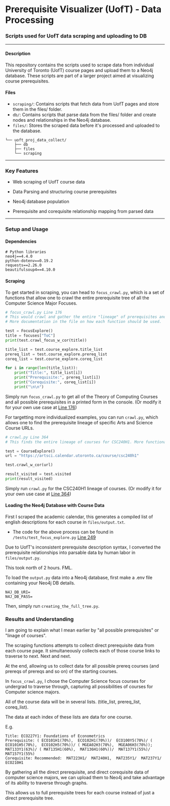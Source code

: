 
# Prerequisite Visualizer (UofT) - Data Processing

### Scripts used for UofT data scraping and uploading to DB

---

#### Description

This repository contains the scripts used to scrape data from individual University of Toronto (UofT) course pages and upload them to a Neo4j database. These scripts are part of a larger project aimed at visualizing course prerequisites.


#### Files

- ``scraping/``: Contains scripts that fetch data from UofT pages and store them in the files/ folder.
- `db/`: Contains scripts that parse data from the files/ folder and create nodes and relationships in the Neo4j database.
- `files/`: Stores the scraped data before it's processed and uploaded to the database.
```
└── uoft_proj_data_collect/
    ├── db
    ├── files
    └── scraping
```


---

### Key Features

- Web scraping of UofT course data

- Data Parsing and structuring course prerequisites 

- Neo4j database population

- Prerequisite and corequisite relationship mapping from parsed data

---

### Setup and Usage

#### Dependencies
```
# Python libraries
neo4j==4.4.0
python-dotenv==0.19.2
requests==2.26.0
beautifulsoup4==4.10.0
```

#### Scraping

To get started in scraping, you can head to `focus_crawl.py`, which is a set of functions that allow one to crawl the entire prerequisite tree of all the Computer Science Major Focuses.

```python
# focus_crawl.py Line 176
# This would crawl and gather the entire "lineage" of prerequisites and corequisites of the courses in the ToC (Theory of Computing) focus.
# More documentation in the file on how each function should be used.

test = FocusExplore()
title = focuses["ToC"]
print(test.crawl_focus_w_cor(title))

title_list = test.course_explore.title_list
prereq_list = test.course_explore.prereq_list
coreq_list = test.course_explore.coreq_list

for i in range(len(title_list)):
    print("Title:", title_list[i])
    print("Prerequisite:", prereq_list[i])
    print("Corequisite:", coreq_list[i])
    print("\n\n")

```

Simply run `focus_crawl.py` to get all of the Theory of Computing Courses and all possible prerequisites in a printed form in the console. (Or modify it for your own use case at [Line 176](./scraping/focus_crawl.py#L176))

For targetting more individualized examples, you can run `crawl.py`, which allows one to find the prerequisite lineage of specific Arts and Science Course URLs.

```python
# crawl.py Line 364
# This finds the entire lineage of courses for CSC240H1. More functionality in crawl.py

test = CourseExplore()
url = "https://artsci.calendar.utoronto.ca/course/csc240h1"

test.crawl_w_cor(url)

result_visited = test.visited
print(result_visited)
```

Simply run `crawl.py` for the CSC240H1 lineage of courses. (Or modify it for your own use case at [Line 364](./scraping/crawl.py#L364)) 

#### Loading the Neo4j Database with Course Data

First I scraped the academic calendar, this generates a compiled list of english descriptions for each course in `files/output.txt`.

- The code for the above process can be found in `/tests/test_focus_explore.py` [Line 249](./scraping/tests/test_focus_explore.py#L249)

Due to UofT's inconsistent prerequisite description syntax, I converted the prerequisite relationships into parsable data by human labor in `files/output.py`.

This took north of 2 hours. FML.

To load the `output.py` data into a Neo4j database, first make a .env file containing your Neo4j DB details.
```
N4J_DB_URI=
N4J_DB_PASS=
```

Then, simply run `creating_the_full_tree.py`.


### Results and Understanding

I am going to explain what I mean earlier by "all possible prerequisites" or "linage of courses".

The scraping functions attempts to collect direct prerequisite data from each course page. It simultaneously collects each of those course links to traverse to next. Next and next. 

At the end, allowing us to collect data for all possible prereq courses (and prereqs of prereqs and so on) of the starting courses.

In `focus_crawl.py`, I chose the Computer Science focus courses for undergrad to traverse through, capturing all possibilities of courses for Computer science majors.

All of the course data will be in several lists. (title_list, prereq_list, coreq_list). 

The data at each index of these lists are data for one course.

E.g. 
```
Title: ECO227Y1: Foundations of Econometrics
Prerequisite: ( ECO101H1(70%),  ECO102H1(70%))/  ECO100Y5(70%)/ ( ECO101H5(70%),  ECO102H5(70%))/ ( MGEA02H3(70%),  MGEA06H3(70%));  MAT133Y1(63%)/ ( MAT135H1(60%),  MAT136H1(60%))/  MAT137Y1(55%)/  MAT157Y1(55%)
Corequisite: Recommended:  MAT223H1/  MAT240H1,  MAT235Y1/  MAT237Y1/  ECO210H1
```

By gathering all the direct prerequisite, and direct corequisite data of computer science majors, we can upload them to Neo4j and take advantage of its ability to traverse through graphs. 

This allows us to full prerequisite trees for each course instead of just a direct prerequisite tree.

